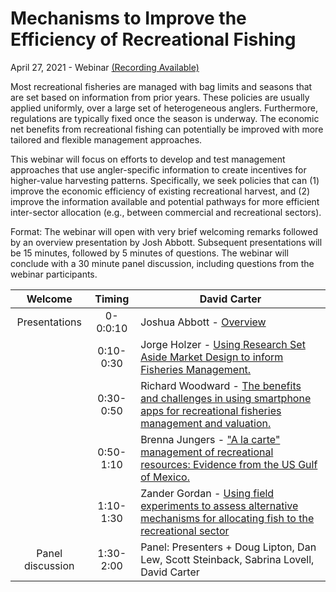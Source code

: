 # Mechanisms to Improve the Efficiency of Recreational Fishing

April 27, 2021 - Webinar [(Recording Available)](https://github.com/zandergordan/NAAFE-2021-Rec-Webinar/blob/main/webinar_recording.mp4)

Most recreational fisheries are managed with bag limits and seasons that are set based on information from prior years. These policies are usually applied uniformly, over a large set of heterogeneous anglers. Furthermore, regulations are typically fixed once the season is underway. The economic net benefits from recreational fishing can potentially be improved with more tailored and flexible management approaches.

This webinar will focus on efforts to develop and test management approaches that use  angler-specific information to create incentives for higher-value harvesting patterns. Specifically, we seek policies that can (1) improve the economic efficiency of existing recreational harvest, and (2) improve the information available and potential pathways for more efficient inter-sector allocation (e.g., between commercial and recreational sectors).

Format: The webinar will open with very brief welcoming remarks followed by an overview presentation by Josh Abbott. Subsequent presentations will be 15 minutes, followed by 5 minutes of questions. The webinar will conclude with a 30 minute panel discussion, including questions from the webinar participants.

|      Welcome     |   Timing  | David Carter                                                                             |
|:----------------:|:---------:|------------------------------------------------------------------------------------------------------------------------------|
|   Presentations  |  0-0:0:10 | Joshua Abbott - [Overview](https://github.com/zandergordan/NAAFE-2021-Rec-Webinar/blob/main/presentations/Abbott%20NAAFE2021_webinar_intro.pdf)                                                                                                     |
|                  | 0:10-0:30 | Jorge Holzer - [Using Research Set Aside Market Design to inform Fisheries Management.](https://github.com/zandergordan/NAAFE-2021-Rec-Webinar/blob/main/presentations/NAAFE2021_Webinar_HolzerDePiper.pdf)                                        |
|                  | 0:30-0:50 | Richard Woodward - [The benefits and challenges in using smartphone apps for recreational fisheries management and valuation.](https://github.com/zandergordan/NAAFE-2021-Rec-Webinar/blob/main/presentations/Woodward%20NAAFE%20Presentation%204-27-2021.pdf) |
|                  | 0:50-1:10 | Brenna Jungers - ["A la carte" management of recreational resources: Evidence from the US Gulf of Mexico.](https://github.com/zandergordan/NAAFE-2021-Rec-Webinar/blob/main/presentations/Jungers_NAAFE_Presentation_April_2021.pdf)                     |
|                  | 1:10-1:30 | Zander Gordan - [Using field experiments to assess alternative mechanisms for allocating fish to the recreational sector](https://github.com/zandergordan/NAAFE-2021-Rec-Webinar/blob/main/presentations/Gordan%20NAAFE%20Webinar%20pres.pdf)      |
| Panel discussion | 1:30-2:00 | Panel: Presenters + Doug Lipton, Dan Lew, Scott Steinback, Sabrina Lovell, David Carter                                      |
